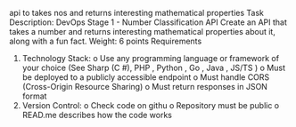 api to takes nos and  returns interesting mathematical properties 
 Task Description: DevOps Stage 1 - Number Classification API
Create an API that takes a number and returns interesting mathematical properties about it, along with a fun fact.
Weight: 6 points
Requirements
1.	Technology Stack:
o	Use any programming language or framework of your choice (See Sharp (C #), PHP  , Python  , Go  , Java  , JS/TS  )
o	Must be deployed to a publicly accessible endpoint
o	Must handle CORS (Cross-Origin Resource Sharing)
o	Must return responses in JSON format
2.	Version Control:
o	Check code on githu 
o	Repository must be public
o	READ.me describes how the code works